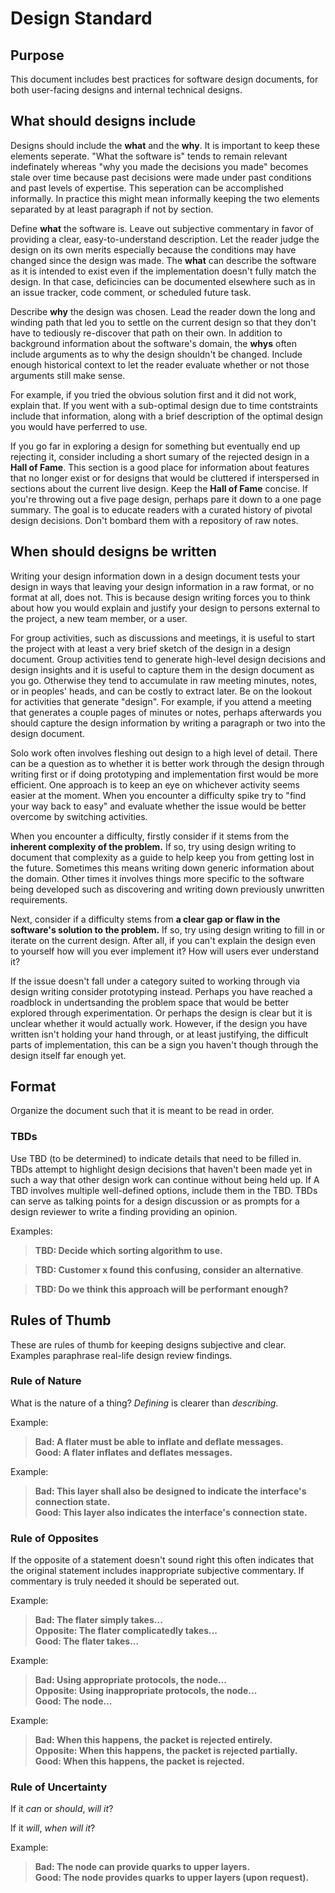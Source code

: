 # Design Standard

## Purpose
This document includes best practices for software design documents, for both user-facing designs and internal technical designs.

## What should designs include

Designs should include the **what** and the **why**. It is important to keep these elements seperate. "What the software is" tends to remain relevant indefinately whereas "why you made the decisions you made" becomes stale over time because past decisions were made under past conditions and past levels of expertise. This seperation can be accomplished informally. In practice this might mean informally keeping the two elements separated by at least paragraph if not by section.

Define **what** the software is. Leave out subjective commentary in favor of providing a clear, easy-to-understand description. Let the reader judge the design on its own merits especially because the conditions may have changed since the design was made. The **what** can describe the software as it is intended to exist even if the implementation doesn't fully match the design. In that case, deficincies can be documented elsewhere such as in an issue tracker, code comment, or scheduled future task.

Describe **why** the design was chosen. Lead the reader down the long and winding path that led you to settle on the current design so that they don't have to tediously re-discover that path on their own. In addition to background information about the software's domain, the **whys** often include arguments as to why the design shouldn't be changed. Include enough historical context to let the reader evaluate whether or not those arguments still make sense.

For example, if you tried the obvious solution first and it did not work, explain that. If you went with a sub-optimal design due to time contstraints include that information, along with a brief description of the optimal design you would have perferred to use.

If you go far in exploring a design for something but eventually end up rejecting it, consider including a short sumary of the rejected design in a **Hall of Fame**. This section is a good place for information about features that no longer exist or for designs that would be cluttered if interspersed in sections about the current live design. Keep the **Hall of Fame** concise. If you're throwing out a five page design, perhaps pare it down to a one page summary. The goal is to educate readers with a curated history of pivotal design decisions. Don't bombard them with a repository of raw notes.

## When should designs be written

Writing your design information down in a design document tests your design in ways that leaving your design information in a raw format, or no format at all, does not. This is because design writing forces you to think about how you would explain and justify your design to persons external to the project, a new team member, or a user. 

For group activities, such as discussions and meetings, it is useful to start the project with at least a very brief sketch of the design in a design document. Group activities tend to generate high-level design decisions and design insights and it is useful to capture them in the design document as you go. Otherwise they tend to accumulate in raw meeting minutes, notes, or in peoples' heads, and can be costly to extract later. Be on the lookout for activities that generate "design". For example, if you attend a meeting that generates a couple pages of minutes or notes, perhaps afterwards you should capture the design information by writing a paragraph or two into the design document.

Solo work often involves fleshing out design to a high level of detail. There can be a question as to whether it is better work through the design through writing first or if doing prototyping and implementation first would be more efficient. One approach is to keep an eye on whichever activity seems easier at the moment. When you encounter a difficulty spike try to "find your way back to easy" and evaluate whether the issue would be better overcome by switching activities.

When you encounter a difficulty, firstly consider if it stems from the **inherent complexity of the problem.** If so, try using design writing to document that complexity as a guide to help keep you from getting lost in the future. Sometimes this means writing down generic information about the domain. Other times it involves things more specific to the software being developed such as discovering and writing down previously unwritten requirements.

Next, consider if a difficulty stems from **a clear gap or flaw in the software's solution to the problem.** If so, try using design writing to fill in or iterate on the current design. After all, if you can't explain the design even to yourself how will you ever implement it? How will users ever understand it?

If the issue doesn't fall under a category suited to working through via design writing consider prototyping instead. Perhaps you have reached a roadblock in undertsanding the problem space that would be better explored through experimentation. Or perhaps the design is clear but it is unclear whether it would actually work. However, if the design you have written isn't holding your hand through, or at least justifying, the difficult parts of implementation, this can be a sign you haven't though through the design itself far enough yet.

## Format

Organize the document such that it is meant to be read in order.

### TBDs
Use TBD (to be determined) to indicate details that need to be filled in. TBDs attempt to highlight design decisions that haven't been made yet in such a way that other design work can continue without being held up. If A TBD involves multiple well-defined options, include them in the TBD. TBDs can serve as talking points for a design discussion or as prompts for a design reviewer to write a finding providing an opinion.

Examples:

> __TBD: Decide which sorting algorithm to use.__
 
> __TBD: Customer x found this confusing, consider an alternative__.

> __TBD: Do we think this approach will be performant enough?__

## Rules of Thumb
These are rules of thumb for keeping designs subjective and clear. Examples paraphrase real-life design review findings.

### Rule of Nature
What is the nature of a thing? *Defining* is clearer than *describing*.

Example:

> __Bad: A flater must be able to inflate and deflate messages.__<br>
__Good: A flater inflates and deflates messages.__

Example:

> __Bad: This layer shall also be designed to indicate the interface's connection state.__<br>
__Good: This layer also indicates the interface's connection state.__

### Rule of Opposites
If the opposite of a statement doesn't sound right this often indicates that the original statement includes inappropriate subjective commentary. If commentary is truly needed it should be seperated out.

Example:

> __Bad: The flater simply takes...__<br>
__Opposite: The flater complicatedly takes...__<br>
__Good: The flater takes...__

Example:
> __Bad: Using appropriate protocols, the node...__<br>
__Opposite: Using inappropriate protocols, the node...__<br>
__Good: The node...__

Example:
> __Bad: When this happens, the packet is rejected entirely.__<br>
__Opposite: When this happens, the packet is rejected partially.__<br>
__Good: When this happens, the packet is rejected.__
	
### Rule of Uncertainty
If it *can* or *should*, *will it*? 

If it *will*, *when will it*?

Example:
> __Bad: The node can provide quarks to upper layers.__<br>
__Good: The node provides quarks to upper layers (upon request).__
